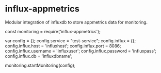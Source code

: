 # influx-appmetrics
Modular integration of influxdb to store appmetrics data for monitoring.

const monitoring = require('influx-appmetrics');

var config = {};
config.service = "test-service";
config.influx = {};
config.influx.host = 'influxhost';
config.influx.port = 8086;
config.influx.username = 'influxuser';
config.influx.password = 'influxpass';
config.influx.db = 'influxdbname';

monitoring.startMonitoring(config);
